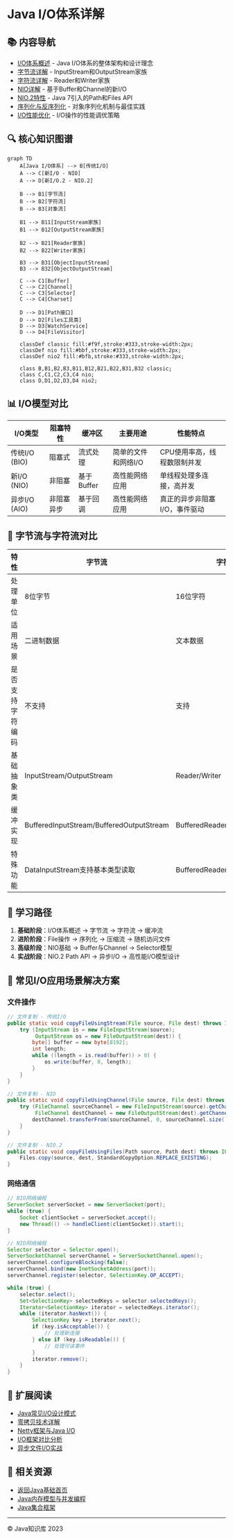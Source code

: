 # Java I/O体系详解

## 📚 内容导航

- [I/O体系概述](./Overview.md) - Java I/O体系的整体架构和设计理念
- [字节流详解](./ByteStreams.md) - InputStream和OutputStream家族
- [字符流详解](./CharacterStreams.md) - Reader和Writer家族
- [NIO详解](./NIO.md) - 基于Buffer和Channel的新I/O
- [NIO.2特性](./NIO2.md) - Java 7引入的Path和Files API
- [序列化与反序列化](./Serialization.md) - 对象序列化机制与最佳实践
- [I/O性能优化](./Performance.md) - I/O操作的性能调优策略

## 🔍 核心知识图谱

```mermaid
graph TD
    A[Java I/O体系] --> B[传统I/O]
    A --> C[新I/O - NIO]
    A --> D[新I/O.2 - NIO.2]
    
    B --> B1[字节流]
    B --> B2[字符流]
    B --> B3[对象流]
    
    B1 --> B11[InputStream家族]
    B1 --> B12[OutputStream家族]
    
    B2 --> B21[Reader家族]
    B2 --> B22[Writer家族]
    
    B3 --> B31[ObjectInputStream]
    B3 --> B32[ObjectOutputStream]
    
    C --> C1[Buffer]
    C --> C2[Channel]
    C --> C3[Selector]
    C --> C4[Charset]
    
    D --> D1[Path接口]
    D --> D2[Files工具类]
    D --> D3[WatchService]
    D --> D4[FileVisitor]
    
    classDef classic fill:#f9f,stroke:#333,stroke-width:2px;
    classDef nio fill:#bbf,stroke:#333,stroke-width:2px;
    classDef nio2 fill:#bfb,stroke:#333,stroke-width:2px;
    
    class B,B1,B2,B3,B11,B12,B21,B22,B31,B32 classic;
    class C,C1,C2,C3,C4 nio;
    class D,D1,D2,D3,D4 nio2;
```

## 📊 I/O模型对比

| I/O类型 | 阻塞特性 | 缓冲区 | 主要用途 | 性能特点 |
|---------|---------|---------|---------|---------|
| 传统I/O (BIO) | 阻塞式 | 流式处理 | 简单的文件和网络I/O | CPU使用率高，线程数限制并发 |
| 新I/O (NIO) | 非阻塞 | 基于Buffer | 高性能网络应用 | 单线程处理多连接，高并发 |
| 异步I/O (AIO) | 非阻塞异步 | 基于回调 | 高性能网络应用 | 真正的异步非阻塞I/O，事件驱动 |

## 📐 字节流与字符流对比

| 特性 | 字节流 | 字符流 |
|------|--------|--------|
| 处理单位 | 8位字节 | 16位字符 |
| 适用场景 | 二进制数据 | 文本数据 |
| 是否支持字符编码 | 不支持 | 支持 |
| 基础抽象类 | InputStream/OutputStream | Reader/Writer |
| 缓冲实现 | BufferedInputStream/BufferedOutputStream | BufferedReader/BufferedWriter |
| 特殊功能 | DataInputStream支持基本类型读取 | BufferedReader支持readLine() |

## 🚀 学习路径

1. **基础阶段**：I/O体系概述 → 字节流 → 字符流 → 缓冲流
2. **进阶阶段**：File操作 → 序列化 → 压缩流 → 随机访问文件
3. **高级阶段**：NIO基础 → Buffer与Channel → Selector模型
4. **实战阶段**：NIO.2 Path API → 异步I/O → 高性能I/O模型设计

## 💼 常见I/O应用场景解决方案

### 文件操作

```java
// 文件复制 - 传统I/O
public static void copyFileUsingStream(File source, File dest) throws IOException {
    try (InputStream is = new FileInputStream(source);
         OutputStream os = new FileOutputStream(dest)) {
        byte[] buffer = new byte[8192];
        int length;
        while ((length = is.read(buffer)) > 0) {
            os.write(buffer, 0, length);
        }
    }
}

// 文件复制 - NIO
public static void copyFileUsingChannel(File source, File dest) throws IOException {
    try (FileChannel sourceChannel = new FileInputStream(source).getChannel();
         FileChannel destChannel = new FileOutputStream(dest).getChannel()) {
        destChannel.transferFrom(sourceChannel, 0, sourceChannel.size());
    }
}

// 文件复制 - NIO.2
public static void copyFileUsingFiles(Path source, Path dest) throws IOException {
    Files.copy(source, dest, StandardCopyOption.REPLACE_EXISTING);
}
```

### 网络通信

```java
// BIO网络编程
ServerSocket serverSocket = new ServerSocket(port);
while (true) {
    Socket clientSocket = serverSocket.accept();
    new Thread(() -> handleClient(clientSocket)).start();
}

// NIO网络编程
Selector selector = Selector.open();
ServerSocketChannel serverChannel = ServerSocketChannel.open();
serverChannel.configureBlocking(false);
serverChannel.bind(new InetSocketAddress(port));
serverChannel.register(selector, SelectionKey.OP_ACCEPT);

while (true) {
    selector.select();
    Set<SelectionKey> selectedKeys = selector.selectedKeys();
    Iterator<SelectionKey> iterator = selectedKeys.iterator();
    while (iterator.hasNext()) {
        SelectionKey key = iterator.next();
        if (key.isAcceptable()) {
            // 处理新连接
        } else if (key.isReadable()) {
            // 处理可读事件
        }
        iterator.remove();
    }
}
```

## 📘 扩展阅读

- [Java常见I/O设计模式](./IOPatterns.md)
- [零拷贝技术详解](./ZeroCopy.md)
- [Netty框架与Java I/O](./Netty.md)
- [I/O框架对比分析](./IOFrameworks.md)
- [异步文件I/O实战](./AsyncFileIO.md)

## 📁 相关资源

- [返回Java基础首页](../README.md)
- [Java内存模型与并发编程](../JMM/README.md)
- [Java集合框架](../Collections/README.md)

---

© Java知识库 2023 